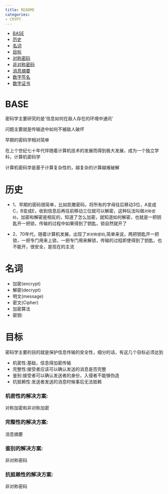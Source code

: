 ```yaml
---
title: README
categories:
- CRYPT
---
```


- [BASE](#BASE)
- [历史](#历史)
- [名词](#名词)
- [目标](#目标)
- [对称密码](/CRYPT/#对称密码)
- [非对称密码](/CRYPT/#非对称密码)
- [消息摘要](/CRYPT/#消息摘要)
- [数字签名](/CRYPT/#数字签名)
- [数字证书](/CRYPT/#数字证书)

# BASE
密码学主要研究的是'信息如何在敌人存在的环境中通讯'

问题主要就是传输途中如何不被敌人破坏

早期的密码学相对简单

在上个世纪七十年代伴随着计算机技术的发展而得到极大发展，成为一个独立学科，计算机密码学

计算机密码学是基于计算复杂性的，越复杂的计算越难破解

# 历史

- 1、早期的密码很简单，比如凯撒密码，将所有的字母往后移动3位，A变成C，B变成E，收到信息后再往前移动三位就可以解密，这种玩法叫做`对称密码`，加密和解密是相反的，知道了怎么加密，就知道如何解密，也就是一把钥匙开一把锁，传输的过程中如果得到了钥匙，锁自然就开了

- 2、70年代，随着计算机发展，出现了`非对称密码`,简单来说，两把钥匙开一把锁，一把专门用来上锁，一把专门用来解锁，传输的过程即使得到了钥匙，也不能开，很安全，是现在的主流

# 名词

- 加密(encrypt)
- 解密(decrypt)
- 明文(message)
- 密文(Cipher)
- 加密算法
- 密钥:


# 目标
密码学主要的目的就是保护信息传输的安全性，细分的话，有这几个目标必须达到

- 机密性:基础，信息得加密传输
- 完整性:接受者应该可以确认发送的消息是否完整
- 鉴别:接受者可以确认发送者的身份，入侵者不能够伪造
- 抗抵赖性:发送者发送的消息时候事后无法抵赖

### 机密性的解决方案:

对称加密和非对称加密


### 完整性的解决方案:

消息摘要




### 鉴别的解决方案:

非对称密码

### 抗抵赖性的解决方案:

非对称密码








